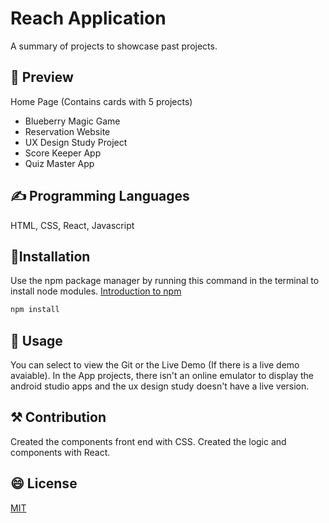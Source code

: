 # Reach Application
A summary of projects to showcase past projects.

## 👀 Preview

Home Page (Contains cards with 5 projects)

- Blueberry Magic Game
- Reservation Website
- UX Design Study Project
- Score Keeper App
- Quiz Master App


## ✍️ Programming Languages
HTML, CSS, React, Javascript

## 🔧Installation

Use the npm package manager by running this command in the terminal to install node modules.
[Introduction to npm](https://nodejs.dev/learn/an-introduction-to-the-npm-package-manager)
```bash
npm install
```

## 🧱 Usage

You can select to view the Git or the Live Demo (If there is a live demo avaiable). In the App projects, there isn't an online emulator to display the android studio apps and the ux design study doesn't have a live version.

## ⚒️ Contribution

Created the components front end with CSS. Created the logic and components with React.

## 😄 License
[MIT](https://choosealicense.com/licenses/mit/)
